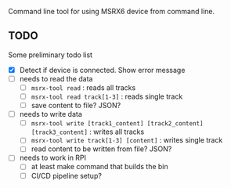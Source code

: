 Command line tool for using MSRX6 device from command line.

## TODO

Some preliminary todo list

- [x] Detect if device is connected. Show error message
- [ ] needs to read the data
  - [ ] `msrx-tool read` : reads all tracks
  - [ ] `msrx-tool read track[1-3]` : reads single track
  - [ ] save content to file? JSON?
- [ ] needs to write data
  - [ ] `msrx-tool write [track1_content] [track2_content] [track3_content]` : writes all tracks
  - [ ] `msrx-tool write track[1-3] [content]` : writes single track
  - [ ] read content to be written from file? JSON?
- [ ] needs to work in RPI
  - [ ] at least make command that builds the bin
  - [ ] CI/CD pipeline setup?
